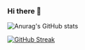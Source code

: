 ### Hi there 👋

<!--
**KipmurkorDev/KipmurkorDev** is a ✨ _special_ ✨ repository because its `README.md` (this file) appears on your GitHub profile.

Here are some ideas to get you started:

- 🔭 I’m currently working on ...
- 🌱 I’m currently learning ...
- 👯 I’m looking to collaborate on ...
- 🤔 I’m looking for help with ...
- 💬 Ask me about ...
- 📫 How to reach me: ...
- 😄 Pronouns: ...
- ⚡ Fun fact: ...
-->
![Anurag's GitHub stats](https://github-readme-stats.vercel.app/api?username=KipmurkorDev&count_private=true)
<!-- ![Anurag's GitHub stats](https://github-readme-stats.vercel.app/api?username=KipmurkorDev&show_icons=true&count_private=true)) -->
<!-- [![Anurag's GitHub stats-Dark](https://github-readme-stats.vercel.app/api?username=KipmurkorDev&show_icons=true&theme=dark#gh-dark-mode-only)](https://github.com/anuraghazra/github-readme-stats#gh-dark-mode-only)
 -->
[![GitHub Streak](http://github-readme-streak-stats.herokuapp.com?user=KipmurkorDev&theme=dark)](https://git.io/streak-stats)
